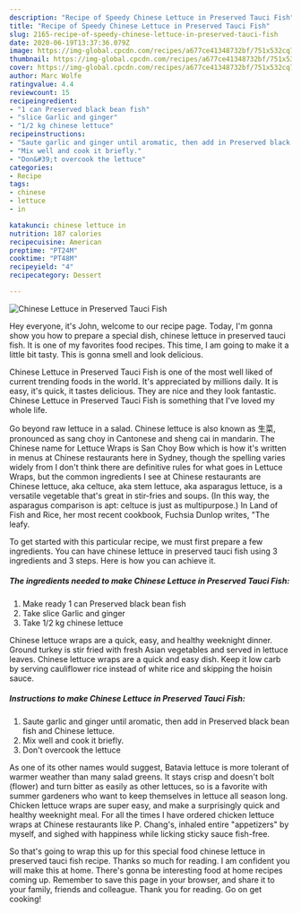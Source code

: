 ```yaml
---
description: "Recipe of Speedy Chinese Lettuce in Preserved Tauci Fish"
title: "Recipe of Speedy Chinese Lettuce in Preserved Tauci Fish"
slug: 2165-recipe-of-speedy-chinese-lettuce-in-preserved-tauci-fish
date: 2020-06-19T13:37:36.079Z
image: https://img-global.cpcdn.com/recipes/a677ce41348732bf/751x532cq70/chinese-lettuce-in-preserved-tauci-fish-recipe-main-photo.jpg
thumbnail: https://img-global.cpcdn.com/recipes/a677ce41348732bf/751x532cq70/chinese-lettuce-in-preserved-tauci-fish-recipe-main-photo.jpg
cover: https://img-global.cpcdn.com/recipes/a677ce41348732bf/751x532cq70/chinese-lettuce-in-preserved-tauci-fish-recipe-main-photo.jpg
author: Marc Wolfe
ratingvalue: 4.4
reviewcount: 15
recipeingredient:
- "1 can Preserved black bean fish"
- "slice Garlic and ginger"
- "1/2 kg chinese lettuce"
recipeinstructions:
- "Saute garlic and ginger until aromatic, then add in Preserved black bean fish and Chinese lettuce."
- "Mix well and cook it briefly."
- "Don&#39;t overcook the lettuce"
categories:
- Recipe
tags:
- chinese
- lettuce
- in

katakunci: chinese lettuce in 
nutrition: 187 calories
recipecuisine: American
preptime: "PT24M"
cooktime: "PT48M"
recipeyield: "4"
recipecategory: Dessert

---
```



![Chinese Lettuce in Preserved Tauci Fish](https://img-global.cpcdn.com/recipes/a677ce41348732bf/751x532cq70/chinese-lettuce-in-preserved-tauci-fish-recipe-main-photo.jpg)

Hey everyone, it's John, welcome to our recipe page. Today, I'm gonna show you how to prepare a special dish, chinese lettuce in preserved tauci fish. It is one of my favorites food recipes. This time, I am going to make it a little bit tasty. This is gonna smell and look delicious.

Chinese Lettuce in Preserved Tauci Fish is one of the most well liked of current trending foods in the world. It's appreciated by millions daily. It is easy, it's quick, it tastes delicious. They are nice and they look fantastic. Chinese Lettuce in Preserved Tauci Fish is something that I've loved my whole life.

Go beyond raw lettuce in a salad. Chinese lettuce is also known as 生菜, pronounced as sang choy in Cantonese and sheng cai in mandarin. The Chinese name for Lettuce Wraps is San Choy Bow which is how it&#39;s written in menus at Chinese restaurants here in Sydney, though the spelling varies widely from I don&#39;t think there are definitive rules for what goes in Lettuce Wraps, but the common ingredients I see at Chinese restaurants are Chinese lettuce, aka celtuce, aka stem lettuce, aka asparagus lettuce, is a versatile vegetable that&#39;s great in stir-fries and soups. (In this way, the asparagus comparison is apt: celtuce is just as multipurpose.) In Land of Fish and Rice, her most recent cookbook, Fuchsia Dunlop writes, &#34;The leafy.


To get started with this particular recipe, we must first prepare a few ingredients. You can have chinese lettuce in preserved tauci fish using 3 ingredients and 3 steps. Here is how you can achieve it.

<!--inarticleads1-->

##### The ingredients needed to make Chinese Lettuce in Preserved Tauci Fish:

1. Make ready 1 can Preserved black bean fish
1. Take slice Garlic and ginger
1. Take 1/2 kg chinese lettuce


Chinese lettuce wraps are a quick, easy, and healthy weeknight dinner. Ground turkey is stir fried with fresh Asian vegetables and served in lettuce leaves. Chinese lettuce wraps are a quick and easy dish. Keep it low carb by serving cauliflower rice instead of white rice and skipping the hoisin sauce. 

<!--inarticleads2-->

##### Instructions to make Chinese Lettuce in Preserved Tauci Fish:

1. Saute garlic and ginger until aromatic, then add in Preserved black bean fish and Chinese lettuce.
1. Mix well and cook it briefly.
1. Don&#39;t overcook the lettuce


As one of its other names would suggest, Batavia lettuce is more tolerant of warmer weather than many salad greens. It stays crisp and doesn&#39;t bolt (flower) and turn bitter as easily as other lettuces, so is a favorite with summer gardeners who want to keep themselves in lettuce all season long. Chicken lettuce wraps are super easy, and make a surprisingly quick and healthy weeknight meal. For all the times I have ordered chicken lettuce wraps at Chinese restaurants like P. Chang&#39;s, inhaled entire &#34;appetizers&#34; by myself, and sighed with happiness while licking sticky sauce fish-free. 

So that's going to wrap this up for this special food chinese lettuce in preserved tauci fish recipe. Thanks so much for reading. I am confident you will make this at home. There's gonna be interesting food at home recipes coming up. Remember to save this page in your browser, and share it to your family, friends and colleague. Thank you for reading. Go on get cooking!
